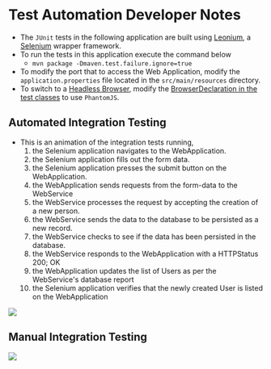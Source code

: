 # Test Automation Developer Notes

* The `JUnit` tests in the following application are built using [Leonium](https://www.github.com/git-leon/leonium), a [Selenium](https://www.selenium.dev/) wrapper framework.
* To run the tests in this application execute the command below
	* `mvn package -Dmaven.test.failure.ignore=true`
* To modify the port that to access the Web Application, modify the `application.properties` file located in the `src/main/resources` directory.
* To switch to a [Headless Browser](https://en.wikipedia.org/wiki/Headless_browser), modify the [BrowserDeclaration in the test classes](https://github.com/curriculeon/jenkins.docker.spring.react_person-database/blob/f847a700604b05f48833deb7c606c4562da55e0e/integration-testing-application/src/test/java/com/github/curriculeon/LandingPageTest.java#L32) to use `PhantomJS`.

## Automated Integration Testing
* This is an animation of the integration tests running,
	1. the Selenium application navigates to the WebApplication.
	2. the Selenium application fills out the form data.
	3. the Selenium application presses the submit button on the WebApplication.
	4. the WebApplication sends requests from the form-data to the WebService
	5. the WebService processes the request by accepting the creation of a new person.
	6. the WebService sends the data to the database to be persisted as a new record.
	7. the WebService checks to see if the data has been persisted in the database.
	8. the WebService responds to the WebApplication with a HTTPStatus 200; OK
	9. the WebApplication updates the list of Users as per the WebService's database report
	10. the Selenium application verifies that the newly created User is listed on the WebApplication

[![](./run-selenium-tests.gif)](./run-selenium-tests.gif)



## Manual Integration Testing

[![](./manual-integration-testing.gif)](./manual-integration-testing.gif)
